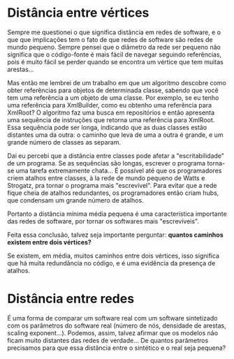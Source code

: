 # Distância entre vértices #

Sempre me questionei o que significa distância em redes de software, e o que que implicações tem o fato de que redes de software são redes de mundo pequeno. Sempre pensei que o diâmetro da rede ser pequeno não significa que o código-fonte é mais fácil de navegar seguindo referências, pois é muito fácil se perder quando se encontra um vértice que tem muitas arestas...

Mas então me lembrei de um trabalho em que um algoritmo descobre como obter referências para objetos de determinada classe, sabendo que você tem uma referência a um objeto de uma classe. Por exemplo, se eu tenho uma referência para XmlBuilder, como eu obtenho uma referência para XmlRoot? O algoritmo faz uma busca em repositórios e então apresenta uma sequência de instruções que retorna uma referência para XmlRoot. Essa sequência pode ser longa, indicando que as duas classes estão distantes uma da outra: o caminho que leva de uma a outra é grande, e um grande número de classes as separam.

Daí eu percebi que a distância entre classes pode afetar a "escritabilidade" de um programa. Se as sequências são longas, escrever o programa torna-se uma tarefa extremamente chata... É possível até que os programadores criem atalhos entre classes, à la rede de mundo pequeno de Watts e Strogatz, pra tornar o programa mais "escrevível". Para evitar que a rede fique cheia de atalhos redundantes, os programadores então criam hubs, que condensam um grande número de atalhos.

Portanto a distância mínima média pequena é uma característica importante das redes de software, por tornar os softwares mais "escrevíveis".

Feita essa conclusão, talvez seja importante perguntar: **quantos caminhos existem entre dois vértices?**

Se existem, em média, muitos caminhos entre dois vértices, isso significa que há muita redundância no código, e é uma evidência da presença de atalhos.

# Distância entre redes #

É uma forma de comparar um software real com um software sintetizado com os parâmetros do software real (número de nós, densidade de arestas, scaling exponent...). Podemos, assim, talvez afirmar que os modelos não ficam muito distantes das redes de verdade... De quantos parâmetros precisamos para que essa distância entre o sintético e o real seja pequena?
